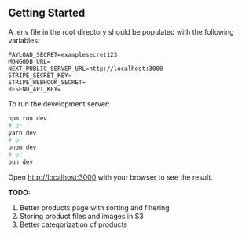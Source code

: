 ## Getting Started

A .env file in the root directory should be populated with the following variables:

    PAYLOAD_SECRET=examplesecret123
    MONGODB_URL=
    NEXT_PUBLIC_SERVER_URL=http://localhost:3000
    STRIPE_SECRET_KEY=
    STRIPE_WEBHOOK_SECRET=
    RESEND_API_KEY=

To run the development server:

```bash
npm run dev
# or
yarn dev
# or
pnpm dev
# or
bun dev
```

Open [http://localhost:3000](http://localhost:3000) with your browser to see the result.


**TODO:**
1. Better products page with sorting and filtering
2. Storing product files and images in S3
3. Better categorization of products